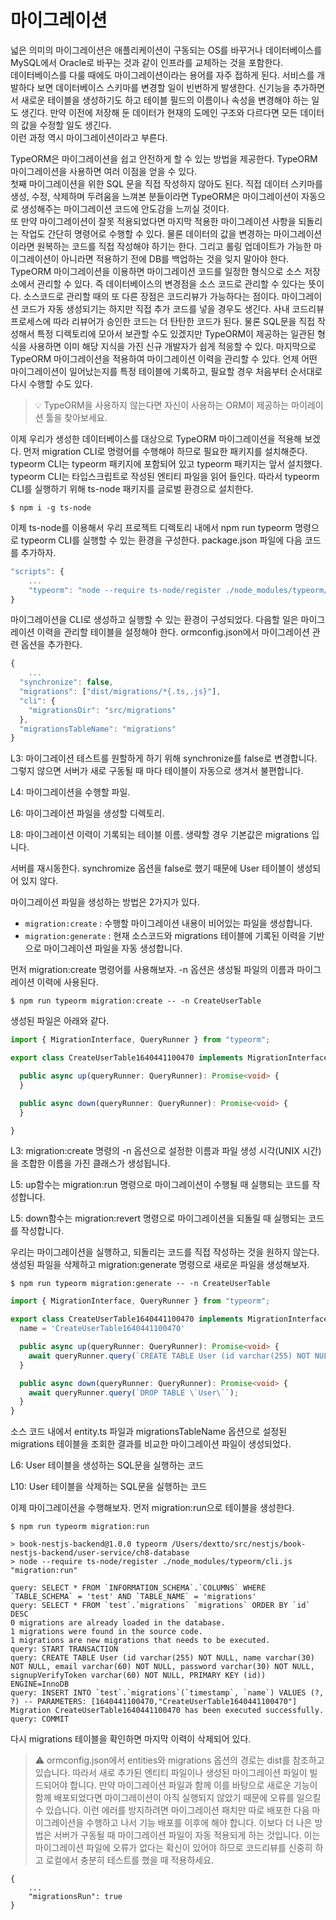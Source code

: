# 마이그레이션

넓은 의미의 마이그레이션은 애플리케이션이 구동되는 OS를 바꾸거나 데이터베이스를 MySQL에서 Oracle로 바꾸는 것과 같이 인프라를 교체하는 것을 포함한다.  
데이터베이스를 다룰 때에도 마이그레이션이라는 용어를 자주 접하게 된다. 서비스를 개발하다 보면 데이터베이스 스키마를 변경할 일이 빈번하게 발생한다. 신기능을 추가하면서 새로운 테이블을 생성하기도 하고 테이블 필드의 이름이나 속성을 변경해야 하는 일도 생긴다. 만약 이전에 저장해 둔 데이터가 현재의 도메인 구조와 다르다면 모든 데이터의 값을 수정할 일도 생긴다.  
이런 과정 역시 마이그레이션이라고 부른다.  

TypeORM은 마이그레이션을 쉽고 안전하게 할 수 있는 방법을 제공한다. TypeORM 마이그레이션을 사용하면 여러 이점을 얻을 수 있다.  
첫째 마이그레이션을 위한 SQL 문을 직접 작성하지 않아도 된다. 직접 데이터 스키마를 생성, 수정, 삭제하며 두려움을 느껴본 분들이라면 TypeORM은 마이그레이션이 자동으로 생성해주는 마이그레이션 코드에 안도감을 느끼실 것이다.  
또 만약 마이그레이션이 잘못 적용되었다면 마지막 적용한 마이그레이션 사항을 되돌리는 작업도 간단히 명령어로 수행할 수 있다. 물론 데이터의 값을 변경하는 마이그레이션이라면 원복하는 코드를 직접 작성해야 하기는 한다. 그리고 롤링 업데이트가 가능한 마이그레이션이 아니라면 적용하기 전에 DB를 백업하는 것을 잊지 말아야 한다.  
TypeORM 마이그레이션을 이용하면 마이그레이션 코드를 일정한 형식으로 소스 저장소에서 관리할 수 있다. 즉 데이터베이스의 변경점을 소스 코드로 관리할 수 있다는 뜻이다. 소스코드로 관리할 때의 또 다른 장점은 코드리뷰가 가능하다는 점이다. 마이그레이션 코드가 자동 생성되기는 하지만 직접 추가 코드를 넣을 경우도 생긴다. 사내 코드리뷰 프로세스에 따라 리뷰어가 승인한 코드는 더 탄탄한 코드가 된다. 물론 SQL문을 직접 작성해서 특정 디렉토리에 모아서 보관할 수도 있겠지만 TypeORM이 제공하는 일관된 형식을 사용하면 이미 해당 지식을 가진 신규 개발자가 쉽게 적응할 수 있다. 마지막으로 TypeORM 마이그레이션을 적용하여 마이그레이션 이력을 관리할 수 있다. 언제 어떤 마이그레이션이 일어났는지를 특정 테이블에 기록하고, 필요할 경우 처음부터 순서대로 다시 수행할 수도 있다.

> 💡 TypeORM을 사용하지 않는다면 자신이 사용하는 ORM이 제공하는 마이레이션 툴을 찾아보세요.

이제 우리가 생성한 데이터베이스를 대상으로 TypeORM 마이그레이션을 적용해 보겠다. 먼저 migration CLI로 명령어를 수행해야 하므로 필요한 패키지를 설치해준다. typeorm CLI는 typeorm 패키지에 포함되어 있고 typeorm 패키지는 앞서 설치했다. typeorm CLI는 타입스크립트로 작성된 엔티티 파일을 읽어 들인다. 따라서 typeorm CLI를 실행하기 위해 ts-node 패키지를 글로벌 환경으로 설치한다.

```
$ npm i -g ts-node
```

이제 ts-node를 이용해서 우리 프로젝트 디렉토리 내에서 npm run typeorm 명령으로 typeorm CLI를 실행할 수 있는 환경을 구성한다. package.json 파일에 다음 코드를 추가하자.

```typescript
"scripts": {
    ...
    "typeorm": "node --require ts-node/register ./node_modules/typeorm/cli.js"
}
```

마이그레이션을 CLI로 생성하고 실행할 수 있는 환경이 구성되었다. 다음할 일은 마이그레이션 이력을 관리할 테이블을 설정해야 한다. ormconfig.json에서 마이그레이션 관련 옵션을 추가한다.

```typescript
{
    ...
  "synchronize": false,
  "migrations": ["dist/migrations/*{.ts,.js}"],
  "cli": {
    "migrationsDir": "src/migrations"
  },
  "migrationsTableName": "migrations"
}
```

L3: 마이그레이션 테스트를 원할하게 하기 위해 synchronize를 false로 변경합니다. 그렇지 않으면 서버가 새로 구동될 때 마다 테이블이 자동으로 생겨서 불편합니다.

L4: 마이그레이션을 수행할 파일.

L6: 마이그레이션 파일을 생성할 디렉토리.

L8: 마이그레이션 이력이 기록되는 테이블 이름. 생략할 경우 기본값은 migrations 입니다.

서버를 재시동한다. synchromize 옵션을 false로 했기 때문에 User 테이블이 생성되어 있지 않다.  

마이그레이션 파일을 생성하는 방법은 2가지가 있다.

- `migration:create` : 수행할 마이그레이션 내용이 비어있는 파일을 생성합니다.
- `migration:generate` : 현재 소스코드와 migrations 테이블에 기록된 이력을 기반으로 마이그레이션 파일을 자동 생성합니다.

먼저 migration:create 명령어를 사용해보자. -n 옵션은 생성될 파일의 이름과 마이그레이션 이력에 사용된다.

```
$ npm run typeorm migration:create -- -n CreateUserTable
```

생성된 파일은 아래와 같다.

```typescript
import { MigrationInterface, QueryRunner } from "typeorm";

export class CreateUserTable1640441100470 implements MigrationInterface {

  public async up(queryRunner: QueryRunner): Promise<void> {
  }

  public async down(queryRunner: QueryRunner): Promise<void> {
  }

}
```

L3: migration:create 명령의 -n 옵션으로 설정한 이름과 파일 생성 시각(UNIX 시간)을 조합한 이름을 가진 클래스가 생성됩니다.

L5: up함수는 migration:run 명령으로 마이그레이션이 수행될 때 실행되는 코드를 작성합니다.

L5: down함수는 migration:revert 명령으로 마이그레이션을 되돌릴 때 실행되는 코드를 작성합니다.

우리는 마이그레이션을 실행하고, 되돌리는 코드를 직접 작성하는 것을 원하지 않는다. 생성된 파일을 삭제하고 migration:generate 명령으로 새로운 파일을 생성해보자.

```
$ npm run typeorm migration:generate -- -n CreateUserTable
```

```typescript
import { MigrationInterface, QueryRunner } from "typeorm";

export class CreateUserTable1640441100470 implements MigrationInterface {
  name = 'CreateUserTable1640441100470'

  public async up(queryRunner: QueryRunner): Promise<void> {
    await queryRunner.query(`CREATE TABLE User (id varchar(255) NOT NULL, name varchar(30) NOT NULL, email varchar(60) NOT NULL, password varchar(30) NOT NULL, signupVerifyToken varchar(60) NOT NULL, PRIMARY KEY (id)) ENGINE=InnoDB`);
  }

  public async down(queryRunner: QueryRunner): Promise<void> {
    await queryRunner.query(`DROP TABLE \`User\``);
  }
}
```

소스 코드 내에서 entity.ts 파일과 migrationsTableName 옵션으로 설정된 migrations 테이블을 조회한 결과를 비교한 마이그레이션 파일이 생성되었다.

L6: User 테이블을 생성하는 SQL문을 실행하는 코드

L10: User 테이블을 삭제하는 SQL문을 실행하는 코드

이제 마이그레이션을 수행해보자. 먼저 migration:run으로 테이블을 생성한다.

```
$ npm run typeorm migration:run

> book-nestjs-backend@1.0.0 typeorm /Users/dextto/src/nestjs/book-nestjs-backend/user-service/ch8-database
> node --require ts-node/register ./node_modules/typeorm/cli.js "migration:run"

query: SELECT * FROM `INFORMATION_SCHEMA`.`COLUMNS` WHERE `TABLE_SCHEMA` = 'test' AND `TABLE_NAME` = 'migrations'
query: SELECT * FROM `test`.`migrations` `migrations` ORDER BY `id` DESC
0 migrations are already loaded in the database.
1 migrations were found in the source code.
1 migrations are new migrations that needs to be executed.
query: START TRANSACTION
query: CREATE TABLE User (id varchar(255) NOT NULL, name varchar(30) NOT NULL, email varchar(60) NOT NULL, password varchar(30) NOT NULL, signupVerifyToken varchar(60) NOT NULL, PRIMARY KEY (id)) ENGINE=InnoDB
query: INSERT INTO `test`.`migrations`(`timestamp`, `name`) VALUES (?, ?) -- PARAMETERS: [1640441100470,"CreateUserTable1640441100470"]
Migration CreateUserTable1640441100470 has been executed successfully.
query: COMMIT
```

다시 migrations 테이블을 확인하면 마지막 이력이 삭제되어 있다.

> ⚠️ ormconfig.json에서 entities와 migrations 옵션의 경로는 dist를 참조하고 있습니다.
따라서 새로 추가된 엔티티 파일이나 생성된 마이그레이션 파일이 빌드되어야 합니다. 만약 마이그레이션 파일과 함께 이를 바탕으로 새로운 기능이 함께 배포되었다면 마이그레이션이 아직 실행되지 않았기 때문에 오류를 일으킬 수 있습니다. 이런 에러를 방지하려면 마이그레이션 패치만 따로 배포한 다음 마이그레이션을 수행하고 나서 기능 배포를 이후에 해야 합니다. 이보다 더 나은 방법은 서버가 구동될 때 마이그레이션 파일이 자동 적용되게 하는 것입니다. 이는 마이그레이션 파일에 오류가 없다는 확신이 있어야 하므로 코드리뷰를 신중히 하고 로컬에서 충분히 테스트를 했을 때 적용하세요.

```
{
    ...
    "migrationsRun": true
}
```